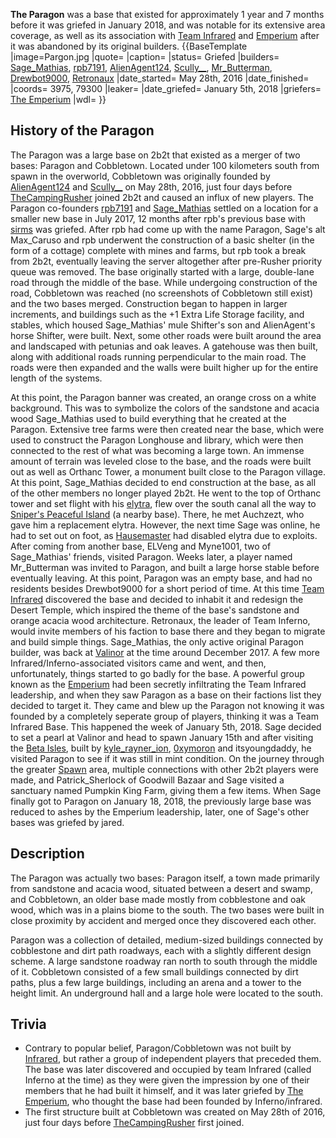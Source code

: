 **The Paragon** was a base that existed for approximately 1 year and 7 months before it was griefed in January 2018, and was notable for its extensive area coverage, as well as its association with [Team Infrared](https://2b2t.miraheze.org/wiki/Infrared) and [Emperium](https://2b2t.miraheze.org/wiki/Emperium) after it was abandoned by its original builders.
{{BaseTemplate
|image=Pargon.jpg
|quote=
|caption=
|status= Griefed
|builders= [Sage_Mathias](https://2b2t.miraheze.org/wiki/Sage_Mathias), [rpb7191](https://2b2t.miraheze.org/wiki/rpb7191), [AlienAgent124](https://2b2t.miraheze.org/wiki/AlienAgent124), [Scully__](https://2b2t.miraheze.org/wiki/Scully__), [Mr_Butterman](https://2b2t.miraheze.org/wiki/Mr_Butterman), [Drewbot9000](https://2b2t.miraheze.org/wiki/Drewbot9000), [Retronaux](https://2b2t.miraheze.org/wiki/Retronaux)
|date_started= May 28th, 2016
|date_finished=
|coords= 3975, 79300
|leaker=
|date_griefed= January 5th, 2018
|griefers= [The Emperium](https://2b2t.miraheze.org/wiki/The_Emperium)
|wdl=
}}
## History of the Paragon
The Paragon was a large base on 2b2t that existed as a merger of two bases: Paragon and Cobbletown. Located under 100 kilometers south from spawn in the overworld, Cobbletown was originally founded by [AlienAgent124](https://2b2t.miraheze.org/wiki/AlienAgent124) and [Scully__](https://2b2t.miraheze.org/wiki/Scully__) on May 28th, 2016, just four days before [TheCampingRusher](https://2b2t.miraheze.org/wiki/TheCampingRusher) joined 2b2t and caused  an influx of new players. The Paragon co-founders [rpb7191](https://2b2t.miraheze.org/wiki/rpb7191) and [Sage_Mathias](https://2b2t.miraheze.org/wiki/Sage_Mathias) settled on a location for a smaller new base in July 2017, 12 months after rpb's previous base with [sirms](https://2b2t.miraheze.org/wiki/sirms) was griefed. After rpb had come up with the name Paragon, Sage's alt Max_Caruso and rpb underwent the construction of a basic shelter (in the form of a cottage) complete with mines and farms, but rpb took a break from 2b2t, eventually leaving the server altogether after pre-Rusher priority queue was removed. The base originally started with a large, double-lane road through the middle of the base. While undergoing construction of the road, Cobbletown was reached (no screenshots of Cobbletown still exist) and the two bases merged. Construction began to happen in larger increments, and buildings such as the +1 Extra Life Storage facility, and stables, which housed Sage_Mathias' mule Shifter's son and AlienAgent's horse Shifter, were built. Next, some other roads were built around the area and landscaped with petunias and oak leaves. A gatehouse was then built, along with additional roads running perpendicular to the main road. The roads were then expanded and the walls were built higher up for the entire length of the systems.

At this point, the Paragon banner was created, an orange cross on a white background. This was to symbolize the colors of the sandstone and acacia wood Sage_Mathias used to build everything that he created at the Paragon. Extensive tree farms were then created near the base, which were used to construct the Paragon Longhouse and library, which were then connected to the rest of what was becoming a large town. An immense amount of terrain was leveled close to the base, and the roads were built out as well as Orthanc Tower, a monument built close to the Paragon village. At this point, Sage_Mathias decided to end construction at the base, as all of the other members no longer played 2b2t. He went to the top of Orthanc tower and set flight with his [elytra](https://2b2t.miraheze.org/wiki/elytra), flew over the south canal all the way to [Sniper's Peaceful Island](https://2b2t.miraheze.org/wiki/Sniper%27s_Peaceful_Island) (a nearby base). There, he met Auchzezt, who gave him a replacement elytra. However, the next time Sage was online, he had to set out on foot, as [Hausemaster](https://2b2t.miraheze.org/wiki/Hausemaster) had disabled elytra due to exploits. After coming from another base, ELVeng and Myne1001, two of Sage_Mathias' friends, visited Paragon. Weeks later, a player named Mr_Butterman was invited to Paragon, and built a large horse stable before eventually leaving.
At this point, Paragon was an empty base, and had no residents besides Drewbot9000 for a short period of time. At this time [Team Infrared](https://2b2t.miraheze.org/wiki/Infrared) discovered the base and decided to inhabit it and redesign the Desert Temple, which inspired the theme of the base's sandstone and orange acacia wood architecture. Retronaux, the leader of Team Inferno, would invite members of his faction to base there and they began to migrate and build simple things. Sage_Mathias, the only active original Paragon builder, was back at [Valinor](https://2b2t.miraheze.org/wiki/Valinor) at the time around December 2017. A few more Infrared/Inferno-associated visitors came and went, and then, unfortunately, things started to go badly for the base. A powerful group known as the [Emperium](https://2b2t.miraheze.org/wiki/The_Emperium) had been secretly infiltrating the Team Infrared leadership, and when they saw Paragon as a base on their factions list they decided to target it. They came and blew up the Paragon not knowing it was founded by a completely seperate group of players, thinking it was a Team Infrared Base. This happened the week of January 5th, 2018. Sage decided to set a pearl at Valinor and head to spawn January 15th and after visiting the [Beta Isles](https://2b2t.miraheze.org/wiki/Beta_Isles), built by [kyle_rayner_ion](https://2b2t.miraheze.org/wiki/Kyle_Rayner_Ion), [0xymoron](https://2b2t.miraheze.org/wiki/0xymoron) and itsyoungdaddy, he visited Paragon to see if it was still in mint condition. On the journey through the greater [Spawn](https://2b2t.miraheze.org/wiki/Spawn) area, multiple connections with other 2b2t players were made, and Patrick_Sherlock of Goodwill Bazaar and Sage visited a sanctuary named Pumpkin King Farm, giving them a few items. When Sage finally got to Paragon on January 18, 2018, the previously large base was reduced to ashes by the Emperium leadership, later, one of Sage's other bases was griefed by jared.
<br />
## Description
The Paragon was actually two bases: Paragon itself, a town made primarily from sandstone and acacia wood, situated between a desert and swamp, and Cobbletown, an older base made mostly from cobblestone and oak wood, which was in a plains biome to the south. The two bases were built in close proximity by accident and merged once they discovered each other.

Paragon was a collection of detailed, medium-sized buildings connected by cobblestone and dirt path roadways, each with a slightly different design scheme. A large sandstone roadway ran north to south through the middle of it. Cobbletown consisted of a few small buildings connected by dirt paths, plus a few large buildings, including an arena and a tower to the height limit. An underground hall and a large hole were located to the south.

## Trivia
* Contrary to popular belief, Paragon/Cobbletown was not built by [Infrared](https://2b2t.miraheze.org/wiki/Infrared), but rather a group of independent players that preceded them. The base was later discovered and occupied by team Infrared (called Inferno at the time) as they were given the impression by one of their members that he had built it himself, and it was later griefed by [The Emperium](https://2b2t.miraheze.org/wiki/The_Emperium), who thought the base had been founded by Inferno/infrared.
* The first structure built at Cobbletown was created on May 28th of 2016, just four days before [TheCampingRusher](https://2b2t.miraheze.org/wiki/TheCampingRusher) first joined.

<br />